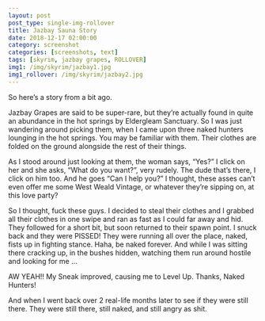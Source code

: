 ```yaml
---
layout: post
post_type: single-img-rollover
title: Jazbay Sauna Story
date: 2018-12-17 02:00:00
category: screenshot
categories: [screenshots, text]
tags: [skyrim, jazbay grapes, ROLLOVER]
img1: /img/skyrim/jazbay1.jpg
img1_rollover: /img/skyrim/jazbay2.jpg
---
```


So here’s a story from a bit ago.

  Jazbay Grapes are said to be super-rare, but they’re actually found in quite an abundance in the hot springs by Eldergleam Sanctuary. So I was just wandering around picking them, when I came upon three naked hunters lounging in the hot springs. You may be familiar with them. Their clothes are folded on the ground alongside the rest of their things.

  As I stood around just looking at them, the woman says, “Yes?” I click on her and she asks, “What do you want?”, very rudely. The dude that’s there, I click on him too. And he goes “Can I help you?” I thought, these asses can’t even offer me some West Weald Vintage, or whatever they’re sipping on, at this love party?

  So I thought, fuck these guys. I decided to steal their clothes and I grabbed all their clothes in one swipe and ran as fast as I could far away and hid. They followed for a short bit, but soon returned to their spawn point. I snuck back and they were PISSED! They were running all over the place, naked, fists up in fighting stance. Haha, be naked forever. And while I was sitting there cracking up, in the bushes hidden, watching them run around hostile and looking for me …

  AW YEAH!! My Sneak improved, causing me to Level Up. Thanks, Naked Hunters!

  And when I went back over 2 real-life months later to see if they were still there. They were still there, still naked, and still angry as shit.
